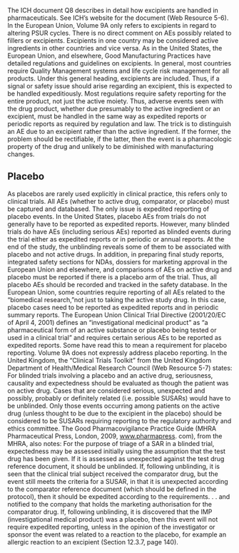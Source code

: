 The ICH document Q8 describes in detail how excipients are handled in pharmaceuticals. See ICH’s website for the document (Web Resource 5-6). In the European Union, Volume 9A only refers to excipients in regard to altering PSUR cycles. There is no direct comment on AEs possibly related to fillers or excipients. Excipients in one country may be considered active ingredients in other countries and vice versa. As in the United States, the European Union, and elsewhere, Good Manufacturing Practices have detailed regulations and guidelines on excipients. In general, most countries require Quality Management systems and life cycle risk management for all products. Under this general heading, excipients are included. Thus, if a signal or safety issue should arise regarding an excipient, this is expected to be handled expeditiously. Most regulations require safety reporting for the entire product, not just the active moiety. Thus, adverse events seen with the drug product, whether due presumably to the active ingredient or an excipient, must be handled in the same way as expedited reports or periodic reports as required by regulation and law. The trick is to distinguish an AE due to an excipient rather than the active ingredient. If the former, the problem should be rectifiable, if the latter, then the event is a pharmacologic property of the drug and unlikely to be diminished with manufacturing changes.

## Placebo

As placebos are rarely used explicitly in clinical practice, this refers only to clinical trials. All AEs (whether to active drug, comparator, or placebo) must be captured and databased. The only issue is expedited reporting of placebo events. In the United States, placebo AEs from trials do not generally have to be reported as expedited reports. However, many blinded trials do have AEs (including serious AEs) reported as blinded events during the trial either as expedited reports or in periodic or annual reports. At the end of the study, the unblinding reveals some of them to be associated with placebo and not active drugs. In addition, in preparing final study reports, integrated safety sections for NDAs, dossiers for marketing approval in the European Union and elsewhere, and comparisons of AEs on active drug and placebo must be reported if there is a placebo arm of the trial. Thus, all placebo AEs should be recorded and tracked in the safety database. In the European Union, some countries require reporting of all AEs related to the “biomedical research,”not just to taking the active study drug. In this case, placebo cases need to be reported as expedited reports and in periodic summary reports. The European Union Clinical Trial Directive (2001/20/EC of April 4, 2001) defines an “investigational medicinal product” as “a pharmaceutical form of an active substance or placebo being tested or used in a clinical trial” and requires certain serious AEs to be reported as expedited reports. Some have read this to mean a requirement for placebo reporting. Volume 9A does not expressly address placebo reporting. In the United Kingdom, the “Clinical Trials Toolkit” from the United Kingdom Department of Health/Medical Research Council (Web Resource 5-7) states: For blinded trials involving a placebo and an active drug, seriousness, causality and expectedness should be evaluated as though the patient was on active drug. Cases that are considered serious, unexpected and possibly, probably or definitely related (i.e. possible SUSARs) would have to be unblinded. Only those events occurring among patients on the active drug (unless thought to be due to the excipient in the placebo) should be considered to be SUSARs requiring reporting to the regulatory authority and ethics committee. The Good Pharmacovigilance Practice Guide (MHRA Pharmaceutical Press, London, 2009, www.pharmapress. com), from the MHRA, also notes: For the purpose of triage of a SAR in a blinded trial, expectedness may be assessed initially using the assumption that the test drug has been given. If it is assessed as unexpected against the test drug reference document, it should be unblinded. If, following unblinding, it is seen that the clinical trial subject received the comparator drug, but the event still meets the criteria for a SUSAR, in that it is unexpected according to the comparator reference document (which should be defined in the protocol), then it should be expedited according to the requirements. . . and notified to the company that holds the marketing authorisation for the comparator drug. If, following unblinding, it is discovered that the IMP (investigational medical product) was a placebo, then this event will not require expedited reporting, unless in the opinion of the investigator or sponsor the event was related to a reaction to the placebo, for example an allergic reaction to an excipient (Section 12.3.7, page 140).
